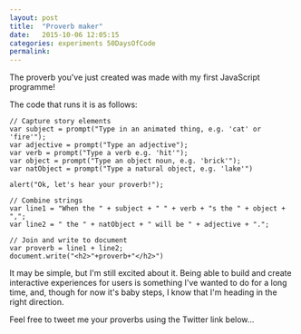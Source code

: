 ```yaml
---
layout: post
title:  "Proverb maker"
date:   2015-10-06 12:05:15
categories: experiments 50DaysOfCode
permalink:
---
```


<script src="/assets/js/proverbs.js">

</script>

The proverb you've just created was made with my first JavaScript programme!

The code that runs it is as follows:

	// Capture story elements
	var subject = prompt("Type in an animated thing, e.g. 'cat' or 'fire'");
	var adjective = prompt("Type an adjective");
	var verb = prompt("Type a verb e.g. 'hit'");
	var object = prompt("Type an object noun, e.g. 'brick'");
	var natObject = prompt("Type a natural object, e.g. 'lake'")

	alert("Ok, let's hear your proverb!");

	// Combine strings
	var line1 = "When the " + subject + " " + verb + "s the " + object + ",";
	var line2 = " the " + natObject + " will be " + adjective + ".";

	// Join and write to document
	var proverb = line1 + line2;
	document.write("<h2>"+proverb+"</h2>")

It may be simple, but I'm still excited about it. Being able to build and create interactive experiences for users is something I've wanted to do for a long time, and, though for now it's baby steps, I know that I'm heading in the right direction.

Feel free to tweet me your proverbs using the Twitter link below...
